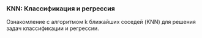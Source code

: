 ### KNN: Классификация и регрессия

Ознакомление с алгоритмом k ближайших соседей (KNN) для решения задач классификации и регрессии.
